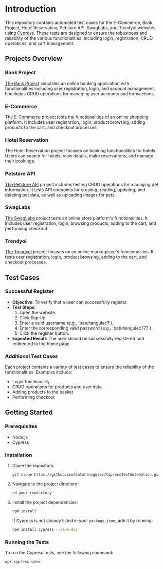 # Introduction
This repository contains automated test cases for the E-Commerce, Bank Project, Hotel Reservation, Petstore API, SwagLabs, and Trendyol websites using [Cypress](https://www.cypress.io "Cypress"). These tests are designed to ensure the robustness and reliability of the various functionalities, including login, registration, CRUD operations, and cart management.

## Projects Overview

### Bank Project
[The Bank Project](https://www.globalsqa.com/angularJs-protractor/BankingProject/#/login "The Bank Project") simulates an online banking application with functionalities including user registration, login, and account management. It includes CRUD operations for managing user accounts and transactions.

### E-Commerce
[The E-Commerce](https://www.demoblaze.com "The E-Commerce") project tests the functionalities of an online shopping platform. It includes user registration, login, product browsing, adding products to the cart, and checkout processes.

### Hotel Reservation
The Hotel Reservation project focuses on booking functionalities for hotels. Users can search for hotels, view details, make reservations, and manage their bookings.

### Petstore API
[The Petstore API](https://petstore.swagger.io "The Petstore API") project includes testing CRUD operations for managing pet information. It tests API endpoints for creating, reading, updating, and deleting pet data, as well as uploading images for pets.

### SwagLabs
[The SwagLabs](https://www.saucedemo.com "The SwagLabs") project tests an online store platform's functionalities. It includes user registration, login, browsing products, adding to the cart, and performing checkout.

### Trendyol
[The Trendyol](https://www.trendyol.com/giris "The Trendyol") project focuses on an online marketplace's functionalities. It tests user registration, login, product browsing, adding to the cart, and checkout processes.

## Test Cases

### Successful Register
- **Objective:** To verify that a user can successfully register.
- **Test Steps:**
  1. Open the website.
  2. Click SignUp.
  3. Enter a valid username (e.g., 'batuhangulec7').
  4. Enter the corresponding valid password (e.g., 'batuhangulec777').
  5. Click the register button.
- **Expected Result:** The user should be successfully registered and redirected to the home page.

### Additional Test Cases
Each project contains a variety of test cases to ensure the reliability of the functionalities. Examples include:
- Login functionality
- CRUD operations for products and user data
- Adding products to the basket
- Performing checkout

## Getting Started

### Prerequisites
- Node.js
- Cypress

### Installation
1. Clone the repository:
    ```bash
    git clone https://github.com/batuhanngulec/CypressTestAutomation.git
    ```
2. Navigate to the project directory:
    ```bash
    cd your-repository
    ```
3. Install the project dependencies:
    ```bash
    npm install
    ```

    If Cypress is not already listed in your `package.json`, add it by running:
    ```bash
    npm install cypress --save-dev
    ```

### Running the Tests
To run the Cypress tests, use the following command:
```bash
npx cypress open
 ```
